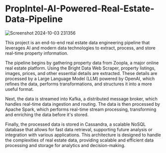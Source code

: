 # PropIntel-AI-Powered-Real-Estate-Data-Pipeline

![Screenshot 2024-10-03 231356](https://github.com/user-attachments/assets/f0b4bac5-7539-4247-933c-3a83d021e254)

This project is an end-to-end real estate data engineering pipeline that leverages AI and modern data technologies to extract, process, and store real-time property information.

The pipeline begins by gathering property data from Zoopla, a major online real estate platform. Using the Bright Data Web Scraper, property listings, images, prices, and other essential details are extracted. These details are processed by a Large Language Model (LLM) powered by OpenAI, which refines the data, performs transformations, and structures it into a more useful format.

Next, the data is streamed into Kafka, a distributed message broker, which handles real-time data ingestion and routing. The data is then processed by Apache Spark, which performs real-time stream processing, transforming and enriching the data before it's stored.

Finally, the processed data is stored in Cassandra, a scalable NoSQL database that allows for fast data retrieval, supporting future analysis or integration with various applications. This architecture is designed to handle the complexities of real estate data, providing scalable and efficient data processing and storage for analytics and decision-making.
